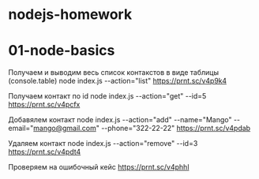 # nodejs-homework

# 01-node-basics

Получаем и выводим весь список контакстов в виде таблицы (console.table)
node index.js --action="list"
https://prnt.sc/v4p9k4

Получаем контакт по id
node index.js --action="get" --id=5
https://prnt.sc/v4pcfx

Добавялем контакт
node index.js --action="add" --name="Mango" --email="mango@gmail.com" --phone="322-22-22"
https://prnt.sc/v4pdab

Удаляем контакт
node index.js --action="remove" --id=3
https://prnt.sc/v4pdt4

Проверяем на ошибочный кейс
https://prnt.sc/v4phhl
